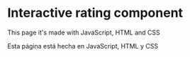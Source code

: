 #  Interactive rating component

This page it's made with JavaScript, HTML and CSS
 
Esta página está hecha en JavaScript, HTML y CSS
